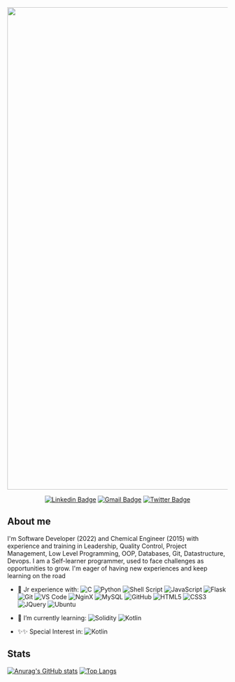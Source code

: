 <div id="header" align="center">
  <img src="https://user-images.githubusercontent.com/85512743/163887063-9a11cace-8971-451d-88d0-da187680b772.png" width=1100px/>
</div>

<div id="badges" align="center">


[![Linkedin Badge](https://img.shields.io/badge/-aortiz91-blue?style=flat-square&logo=Linkedin&logoColor=white&link=https://www.linkedin.com/in/aortiz91/)](https://www.linkedin.com/in/aortiz91/)
[![Gmail Badge](https://img.shields.io/badge/-aortizm.09@gmail.com-c14438?style=flat-square&logo=Gmail&logoColor=white&link=mailto:aortizm.09@gmail.com)](mailto:aortizm.09@gmail.com)
[![Twitter Badge](https://img.shields.io/badge/-aortiz91_-blue?style=flat-square&logo=Twitter&logoColor=white&link=https://twitter.com/aortiz91_/)](https://twitter.com/aortiz91_/)
  
</div>

## About me
I'm Software Developer (2022) and Chemical Engineer (2015) with experience and training in Leadership, Quality Control, Project Management, Low Level Programming, OOP, Databases, Git, Datastructure, Devops.  I am a Self-learner programmer, used to face challenges as opportunities to grow. I'm eager of having new experiences and keep learning on the road

- 🚀 Jr experience with:
  ![C](https://img.shields.io/badge/-C-black?style=plastic&logo=C)
  ![Python](https://img.shields.io/badge/-Python-black?style=plastic&logo=Python)
  ![Shell Script](https://img.shields.io/badge/-ShellScript-black?style=plastic&logo=gnu-bash)
  ![JavaScript](https://img.shields.io/badge/-JavaScript-black?style=plastic&logo=javascript)
  ![Flask](https://img.shields.io/badge/-Flask-black?style=plastic&logo=flask)
  ![Git](https://img.shields.io/badge/-Git-black?style=plastic&logo=git)
  ![VS Code](https://img.shields.io/badge/-VS%20Code-black?style=plastic&logo=visual-studio-code)
  ![NginX](https://img.shields.io/badge/NginX-black?style=plastic&logo=nginx)
  ![MySQL](https://img.shields.io/badge/MySQL-black?style=plastic&logo=mysql)
  ![GitHub](https://img.shields.io/badge/-GitHub-black?style=plastic&logo=github)
  ![HTML5](https://img.shields.io/badge/-HTML5-black?style=plastic&logo=html5&logoColor=white)
  ![CSS3](https://img.shields.io/badge/-CSS3-black?style=plastic&logo=css3)
  ![JQuery](https://img.shields.io/badge/-JQuery-black?style=plastic&logo=JQuery)
  ![Ubuntu](https://img.shields.io/badge/-Ubuntu-black?style=plastic&logo=ubuntu)

- 🌱 I’m currently learning:
  ![Solidity](https://img.shields.io/badge/-Solididy-black?style=plastic&logo=solidity)
  ![Kotlin](https://img.shields.io/badge/-Kotlin-black?style=plastic&logo=Kotlin)

  
- ✨✨ Special Interest in:
  ![Kotlin](https://img.shields.io/badge/-Kotlin-black?style=plastic&logo=Kotlin)


## Stats
[![Anurag's GitHub stats](https://github-readme-stats.vercel.app/api?username=aortiz91&show_icons=true&theme=gotham)](https://github.com/anuraghazra/github-readme-stats)                                       [![Top Langs](https://github-readme-stats.vercel.app/api/top-langs/?username=aortiz91&layout=compact&theme=gotham)](https://github.com/anuraghazra/github-readme-stats)




<!--
**Aortiz91/Aortiz91** is a ✨ _special_ ✨ repository because its `README.md` (this file) appears on your GitHub profile.

Here are some ideas to get you started:

- 🔭 I’m currently working on ...
- 🌱 I’m currently learning ...
- 👯 I’m looking to collaborate on ...
- 🤔 I’m looking for help with ...
- 💬 Ask me about ...
- 📫 How to reach me: ...
- 😄 Pronouns: ...
- ⚡ Fun fact: ...
-->


